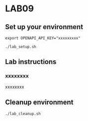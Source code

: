 # LAB09
## Set up your environment
```
export OPENAPI_API_KEY="xxxxxxxxx"
```
```
./lab_setup.sh
```
## Lab instructions
### xxxxxxxx
xxxxxxxx

## Cleanup environment
```
./lab_cleanup.sh
```
